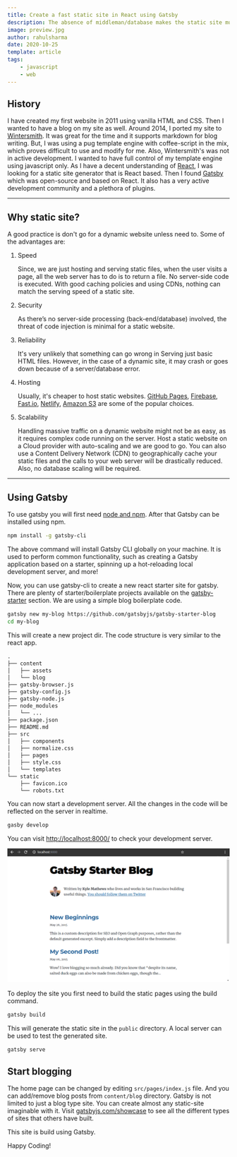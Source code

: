 ```yaml
---
title: Create a fast static site in React using Gatsby
description: The absence of middleman/database makes the static site much faster and reliable. They can be deployed using static servers like Netlify, Github, etc. So, they are much more secured and require very little maintenance. Gatsby is a React based open-source framework that can be used to create static sites.
image: preview.jpg
author: rahulsharma
date: 2020-10-25
template: article
tags:
    - javascript
    - web
---
```


## History

I have created my first website in 2011 using vanilla HTML and CSS. Then I wanted to have a blog on my site as well. Around 2014, I ported my site to [Wintersmith](http://wintersmith.io/). It was great for the time and it supports markdown for blog writing. But, I was using a pug template engine with coffee-script in the mix, which proves difficult to use and modify for me. Also, Wintersmith's was not in active development. I wanted to have full control of my template engine using javascript only. As I have a decent understanding of [React](https://reactjs.org/), I was looking for a static site generator that is React based. Then I found [Gatsby](https://www.gatsbyjs.com/) which was open-source and based on React. It also has a very active development community and a plethora of plugins.

---

## Why static site?

A good practice is don't go for a dynamic website unless need to. Some of the advantages are:

1. Speed

    Since, we are just hosting and serving static files, when the user visits a page, all the web server has to do is to return a file. No server-side code is executed. With good caching policies and using CDNs, nothing can match the serving speed of a static site.

2. Security

    As there’s no server-side processing (back-end/database) involved, the threat of code injection is minimal for a static website.

3. Reliability

    It's very unlikely that something can go wrong in Serving just basic HTML files. However, in the case of a dynamic site, it may crash or goes down because of a server/database error.

4. Hosting

    Usually, it's cheaper to host static websites. [GitHub Pages](https://pages.github.com/), [Firebase](https://firebase.google.com/), [Fast.io](https://fast.io/), [Netlify](https://www.netlify.com/), [Amazon S3](https://docs.aws.amazon.com/AmazonS3/latest/dev/WebsiteHosting.html) are some of the popular choices.

5. Scalability

    Handling massive traffic on a dynamic website might not be as easy, as it requires complex code running on the server. Host a static website on a Cloud provider with auto-scaling and we are good to go. You can also use a Content Delivery Network (CDN) to geographically cache your static files and the calls to your web server will be drastically reduced. Also, no  database scaling will be required.

---

## Using Gatsby

To use gatsby you will first need [node and npm](https://nodejs.org/en/). After that Gatsby can be installed using npm.

```sh
npm install -g gatsby-cli
```

The above command will install Gatsby CLI globally on your machine. It is used to perform common functionality, such as creating a Gatsby application based on a starter, spinning up a hot-reloading local development server, and more!

Now, you can use gatsby-cli to create a new react starter site for gatsby. There are plenty of starter/boilerplate projects available on the [gatsby-starter](https://www.gatsbyjs.com/starters/) section. We are using a simple blog boilerplate code.

```sh
gatsby new my-blog https://github.com/gatsbyjs/gatsby-starter-blog
cd my-blog
```

This will create a new project dir. The code structure is very similar to the react app.

```
.
├── content
│   ├── assets
│   └── blog
├── gatsby-browser.js
├── gatsby-config.js
├── gatsby-node.js
├── node_modules
│   └── ...
├── package.json
├── README.md
├── src
│   ├── components
│   ├── normalize.css
│   ├── pages
│   ├── style.css
│   └── templates
└── static
    ├── favicon.ico
    └── robots.txt
```


You can now start a development server. All the changes in the code will be reflected on the server in realtime.

```sh
gasby develop
```

You can visit [http://localhost:8000/](http://localhost:8000/) to check your development server.

![starter-blog](starter-blog.png)

To deploy the site you first need to build the static pages using the build command.

```sh
gatsby build
```

This will generate the static site in the `public` directory. A local server can be used to test the generated site.

```sh
gatsby serve
```

## Start blogging

The home page can be changed by editing `src/pages/index.js` file. And you can add/remove blog posts from `content/blog` directory. Gatsby is not limited to just a blog type site. You can create almost any static-site imaginable with it. Visit [gatsbyjs.com/showcase](https://www.gatsbyjs.com/showcase/) to see all the different types of sites that others have built.

This site is build using Gatsby.

Happy Coding!
